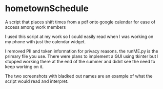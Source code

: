 # hometownSchedule
A script that places shift times from a pdf onto google calendar for ease of access among work members

I used this script at my work so I could easily read when I was working on my phone with just the calendar widget.

I removed PII and token information for privacy reasons. the runME.py is the primary file you use. There were plans to implement a GUI using tkinter but I stopped working there at the end of the summer and didnt see the need to keep working on it.

The two screenshots with bladked out names are an example of what the script would read and interpret.
